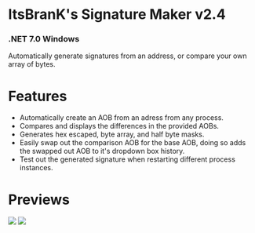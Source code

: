# ItsBranK's Signature Maker v2.4
### .NET 7.0 Windows

Automatically generate signatures from an address, or compare your own array of bytes.

# Features

- Automatically create an AOB from an adress from any process.
- Compares and displays the differences in the provided AOBs.
- Generates hex escaped, byte array, and half byte masks.
- Easily swap out the comparison AOB for the base AOB, doing so adds the swapped out AOB to it's dropdown box history.
- Test out the generated signature when restarting different process instances.

# Previews

![](https://i.imgur.com/JRzG0C9.png)
![](https://i.imgur.com/trp9r9G.png)